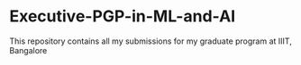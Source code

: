 # Executive-PGP-in-ML-and-AI
This repository contains all my submissions for my graduate program at IIIT, Bangalore

